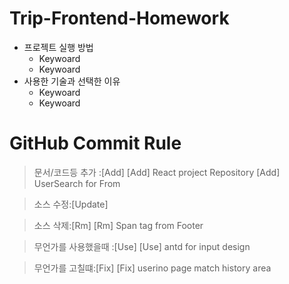 # Trip-Frontend-Homework

* 프로젝트 실행 방법
    * Keywoard
    * Keywoard
* 사용한 기술과 선택한 이유
    * Keywoard
    * Keywoard


# GitHub Commit Rule
> 문서/코드등 추가 :[Add]
>[Add] React project Repository 
>[Add] UserSearch for From

>소스 수정:[Update]


>소스 삭제:[Rm]
>[Rm] Span tag from Footer 

>무언가를 사용했을때 :[Use]
>[Use] antd for input design


>무언가를 고칠떄:[Fix]
>[Fix] userino page match history area


